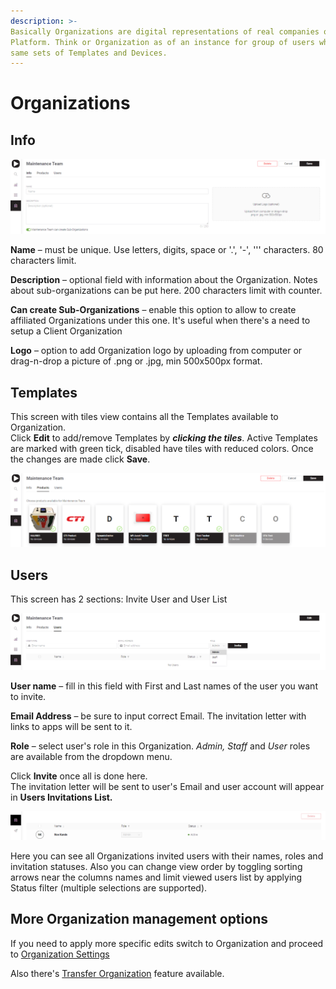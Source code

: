 ```yaml
---
description: >-
Basically Organizations are digital representations of real companies on Blynk
Platform. Think or Organization as of an instance for group of users who use
same sets of Templates and Devices.
---
```


# Organizations

## Info

![](../.gitbook/assets/org_info.png)

**Name** – must be unique. Use letters, digits, space or '.', '-', ''' characters. 80 characters limit.

**Description**  – optional field with information about the Organization. Notes about sub-organizations can be put here. 200 characters limit with counter.

**Can create Sub-Organizations** – enable this option to allow to create affiliated Organizations under this one. It's useful when there's a need to setup a Client Organization

**Logo** – option to add Organization logo by uploading from computer or drag-n-drop a picture of .png or .jpg, min 500x500px format.

## Templates

This screen with tiles view contains all the Templates available to Organization.  
Click **Edit** to add/remove Templates by _**clicking the tiles**_. Active Templates are marked with green tick, disabled have tiles with reduced colors. Once the changes are made click **Save**.

![](../.gitbook/assets/prod_tiles.png)

## Users

This screen has 2 sections: Invite User and User List

![](../.gitbook/assets/inv_user.png)

**User name** – fill in this field with First and Last names of the user you want to invite.

**Email Address** – be sure to input correct Email. The invitation letter with links to apps will be sent to it.

**Role** – select user's role in this Organization. _Admin, Staff_ and _User_ roles are available from the dropdown menu.

Click **Invite** once all is done here.   
The invitation letter will be sent to user's Email and user account will appear in **Users Invitations List.**

![](../.gitbook/assets/org_usr_list.png)

Here you can see all Organizations invited users with their names, roles and invitation statuses. Also you can change view order by toggling sorting arrows near the columns names and limit viewed users list by applying Status filter \(multiple selections are supported\).

## More Organization management options

If you need to apply more specific edits switch to Organization and proceed to [Organization Settings](settings/organization-settings/)

Also there's [Transfer Organization](organizations/transfer-organization.md) feature available.

